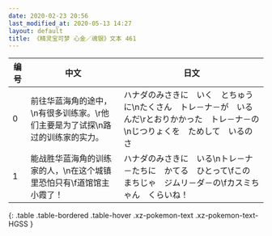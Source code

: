 ```yaml
---
date: 2020-02-23 20:56
last_modified_at: 2020-05-13 14:27
layout: default
title: 《精灵宝可梦 心金／魂银》文本 461
---
```

| 编号 | 中文 | 日文 |
| ---- | ---- | ---- |
| 0 | 前往华蓝海角的途中，\n有很多训练家。\r他们主要是为了试探\n路过的训练家的实力。 | ハナダのみさきに　いく　とちゅうに\nたくさん　トレ－ナ－が　いるんだ\rとおりかかった　トレ－ナ－の\nじつりょくを　ためして　いるのさ |
| 1 | 能战胜华蓝海角的训练家的人，\n在这个城镇里恐怕只有\f道馆馆主小霞了！ | ハナダのみさきに　いる\nトレ－ナ－たちに　かてる　ひとって\fこの　まちじゃ　ジムリ－ダ－の\fカスミちゃん　くらいね！ |
{: .table .table-bordered .table-hover .xz-pokemon-text .xz-pokemon-text-HGSS }